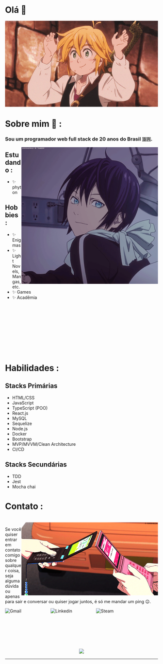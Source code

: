 # Olá 👋

<div align="center">
<img hight="300" width="700" alt="GIF" align="center" src="assets/gifs/208593.gif">
</div>

# Sobre mim 💬 :

### Sou um programador web full stack de 20 anos do Brasil 🇧🇷.

<img hight="450" width="450" alt="GIF" align="right" src="assets/gifs/13626.gif">

## Estudando :

- ✨ phyton

## Hobbies : 

- ✨ Enigmas
- ✨ Light Novels, Mangas, etc.
- ✨ Games
- ✨ Acadêmia

</br>
</br>
</br>
</br>
</br>
</br>
</br>
</br>
</br>

# Habilidades :

## Stacks Primárias
- HTML/CSS
- JavaScript
- TypeScript (POO)
- React.js
- MySQL
- Sequelize
- Node.js
- Docker
- Bootstrap
- MVP/MVVM/Clean Architecture
- CI/CD

## Stacks Secundárias
- TDD
- Jest
- Mocha chai

# Contato :
<p>
</br>

 <img hight="320" width="450" align="right" alt="GIF" src="assets/gifs/email.gif">

Se você quiser entrar em contato comigo sobre qualquer coisa, seja alguma dúvida ou apenas para sair e conversar ou quiser jogar juntos, é só me mandar um ping 😉.

 <a href="mailto:df828316@gmail.com">
  <img align="left" alt="Gmail" width="150" hight="100" src="https://github.com/datavinny/datavinny/blob/master/assets/icons/gmail.png" />
 </a>
 
 <a href="https://www.linkedin.com/in/davifreitass/">
   <img align="left" alt="Linkedin" width="150" hight="100" src="https://github.com/datavinny/datavinny/blob/master/assets/icons/linkedin.png" />
 </a>
 
 <a href="https://steamcommunity.com/id/acerplayers/">
   <img align="left" alt="Steam" width="150" hight="100" src="https://github.com/datavinny/datavinny/blob/master/assets/icons/steam.png" />
 </a>
</p>
 
</br></br></br>
</br></br></br>
</br>

<p align="center" >  
  <a href="https://github.com/datavinny/github-readme-stats"> 
    <img  src="https://github-readme-stats.vercel.app/api?username=datavinny&&show_icons=true&theme=radical"/>
  </a>
 </p>

*************
